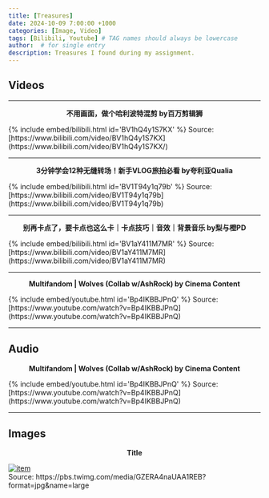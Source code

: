```yaml
---
title: [Treasures]
date: 2024-10-09 7:00:00 +1000
categories: [Image, Video]
tags: [Bilibili, Youtube] # TAG names should always be lowercase
author:  # for single entry
description: Treasures I found during my assignment.
---
```


## Videos

---
<p style="text-align: center;"><b>不用画面，做个哈利波特混剪 by百万剪辑狮</b></p>
{% include embed/bilibili.html id='BV1hQ4y1S7KX' %}
   Source: [https://www.bilibili.com/video/BV1hQ4y1S7KX](https://www.bilibili.com/video/BV1hQ4y1S7KX/)

---
<p style="text-align: center;"><b>3分钟学会12种无缝转场！新手VLOG旅拍必看 by夸利亚Qualia</b></p>
{% include embed/bilibili.html id='BV1T94y1q79b' %}
   Source: [https://www.bilibili.com/video/BV1T94y1q79b](https://www.bilibili.com/video/BV1T94y1q79b)

---
<p style="text-align: center;"><b>别再卡点了，要卡点也这么卡｜卡点技巧｜音效｜背景音乐 by梨与橙PD</b></p>
{% include embed/bilibili.html id='BV1aY411M7MR' %}
   Source: [https://www.bilibili.com/video/BV1aY411M7MR](https://www.bilibili.com/video/BV1aY411M7MR)

---
<p style="text-align: center;"><b>Multifandom | Wolves (Collab w/AshRock) by Cinema Content</b></p>
{% include embed/youtube.html id='Bp4IKBBJPnQ' %}
   Source: [https://www.youtube.com/watch?v=Bp4IKBBJPnQ](https://www.youtube.com/watch?v=Bp4IKBBJPnQ)

---
## Audio
<p style="text-align: center;"><b>Multifandom | Wolves (Collab w/AshRock) by Cinema Content</b></p>
{% include embed/youtube.html id='Bp4IKBBJPnQ' %}
   Source: [https://www.youtube.com/watch?v=Bp4IKBBJPnQ](https://www.youtube.com/watch?v=Bp4IKBBJPnQ)

---
## Images
<p style="text-align: center;"><b>Title</b></p>
<div class="pswp-gallery" id="my-gallery">
  <a href="https://pbs.twimg.com/media/GZERA4naUAA1REB?format=jpg&name=large">
    <img src="https://pbs.twimg.com/media/GZERA4naUAA1REB?format=jpg&name=large" alt="item">
  </a>
</div>
  Source: https://pbs.twimg.com/media/GZERA4naUAA1REB?format=jpg&name=large
